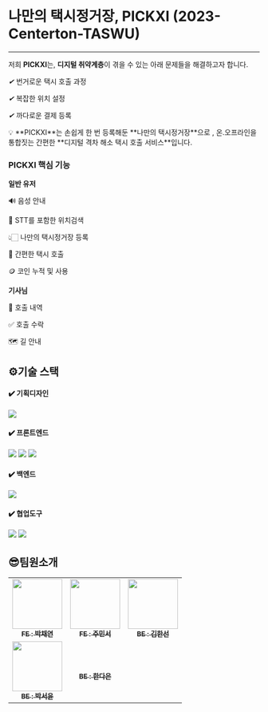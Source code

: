# 나만의 택시정거장, PICKXI (2023-Centerton-TASWU)

---

저희 **PICKXI**는, **디지털 취약계층**이 겪을 수 있는 아래 문제들을 해결하고자 합니다.

*✔* 번거로운 택시 호출 과정

*✔* 복잡한 위치 설정 

*✔* 까다로운 결제 등록

<aside>
💡 **PICKXI**는 손쉽게 한 번 등록해둔 **나만의 택시정거장**으로 , 온.오프라인을 통합짓는 간편한  **디지털 격차 해소 택시 호출 서비스**입니다.

</aside>

### PICKXI 핵심 기능

**일반 유저**

🔊  음성 안내 

🎤  STT를 포함한 위치검색 

👆🏻  나만의 택시정거장 등록

🚖  간편한 택시 호출

🪙  코인 누적 및 사용 

**기사님**

📃  호출 내역

✅  호출 수락

🗺️  길 안내

###


## ⚙️기술 스택

#### ✔️ 기획디자인

<img src="https://img.shields.io/badge/figma-F24E1E?style=for-the-badge&logo=figma&logoColor=white">

#### ✔️ 프론트엔드

<img src="https://img.shields.io/badge/html5-E34F26?style=for-the-badge&logo=html5&logoColor=white"> <img src="https://img.shields.io/badge/css3-1572B6?style=for-the-badge&logo=css3&logoColor=white"> <img src="https://img.shields.io/badge/javascript-F7DF1E?style=for-the-badge&logo=javascript&logoColor=black">

#### ✔️ 백엔드

<img src="https://img.shields.io/badge/django-092E20?style=for-the-badge&logo=django&logoColor=white">

#### ✔️ 협업도구

<img src="https://img.shields.io/badge/github-181717?style=for-the-badge&logo=github&logoColor=white"> <img src="https://img.shields.io/badge/git-F05032?style=for-the-badge&logo=git&logoColor=white">

## 😎팀원소개

<table>
  <tbody>
    <tr>
      <td align="center"><a href="https://github.com/chaeneey"><img src="https://avatars.githubusercontent.com/u/127743435?v=4" width="100px;" alt=""/><br /><sub><b>FE : 박채연</b></sub></a><br /></td>
      <td align="center"><a href="https://github.com/JOOMINSE0"><img src="https://avatars.githubusercontent.com/u/127743683?v=4" width="100px;" alt=""/><br /><sub><b>FE : 주민서</b></sub></a><br /></td>
      <td align="center"><a href="https://github.com/hansun-hub"><img src="https://avatars.githubusercontent.com/u/68306239?v=4" width="100px;" alt=""/><br /><sub><b>BE : 김한선</b></sub></a><br /></td>
     <tr/>
      <td align="center"><a href="https://github.com/fjqmqjrm"><img src="https://avatars.githubusercontent.com/u/126189239?v=4" width="100px;" alt=""/><br /><sub><b>BE : 박서윤</b></sub></a><br /></td>
      <td align="center"><a href="https://github.com/daeun-han><img src="https://avatars.githubusercontent.com/u/111632494?v=4 width="100px;" alt=""/><br /><sub><b>BE : 한다은</b></sub></a><br /></td>
    </tr>
  </tbody>
</table>

